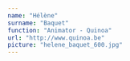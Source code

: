 ```yaml
---
name: "Hélène"
surname: "Baquet"
function: "Animator - Quinoa"
url: "http://www.quinoa.be"
picture: "helene_baquet_600.jpg"
---
```

